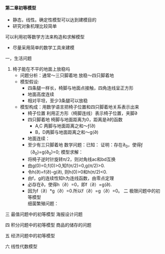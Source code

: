 #### 第二章初等模型
- 静态，线性。确定性模型可以达到建模目的
- 研究对象机理比较简单

可以利用初等数学方法来构造和求解模型
- 尽量采用简单的数学工具来建模

一，生活问题
1. 椅子能在不平的地面上放稳吗
	- 问题分析：通常～三只脚着地 放稳～四只脚着地
	- 模型假设:
		- 四条腿一样长，椅脚与地面点接触，四角连线呈正方形
		- 地面高度连续
		- 相对平坦，至少3条腿可以放稳
	- 模型构成：用数学语言把椅子位置和四只脚着地关系表示出来
		- 椅子位置 利用正方形（椅脚连线）表示椅子位置，夹脚∂
		- 四只脚着地 椅脚与地面距离为0，距离是∂的函数
			- A,C 两脚与地面距离之和～ƒ(∂)
			- B，D两脚与地面距离之和～g(∂)
		- 地面连续：
		- 至少有三只脚着地
	数学问题：已知：
	证明：存在$∂_0$，使得ƒ（$∂_0$)=g($∂_0$)=0;
	模型求解：
		- 将椅子逆时针旋转π/2，则对角线ac和bd互换
		- 由g(0)=0,f(0)>0,知f(π/2)=0,g(π/2)>0.
		- 令h(∂)=f(∂)-g(∂), 则h(0)>0和h(π/2)<0.
		- 由f，g的连续性知h为连线函数，由零点定理
		- 必存在∂，使得h（∂）=0，即f（∂）=g(∂).
		- 因为f（∂）*g（∂）=0.所以f（∂）=g（∂）=0。
二 极限问题中的初等模型  
细菌繁殖问题：

三 最值问题中的初等模型 
海报设计问题 

四 积分问题中的初等模型
商品的储存的问题

五 经济问题中的初等模型

六 线性代数模型



